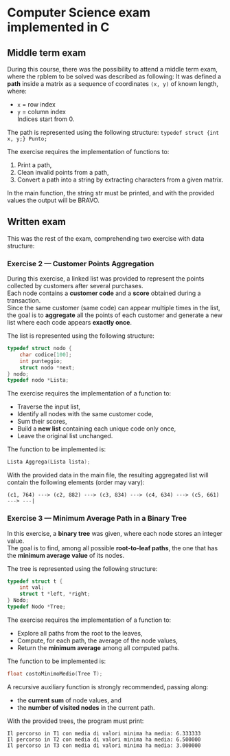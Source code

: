 # Computer Science exam implemented in C

## Middle term exam 
During this course, there was the possibility to attend a middle term exam, where the rpblem to be solved was described as following:
It was defined a **path** inside a matrix as a sequence of coordinates `(x, y)` of known length,  
where:
- `x` = row index  
- `y` = column index  
Indices start from 0.  

The path is represented using the following structure:
`typedef struct {int x, y;} Punto;`

The exercise requires the implementation of functions to:
1. Print a path,
2. Clean invalid points from a path,
3. Convert a path into a string by extracting characters from a given matrix.

In the main function, the string str must be printed, and with the provided values the output will be BRAVO.


## Written exam 
This was the rest of the exam, comprehending two exercise with data structure:

### Exercise 2 — Customer Points Aggregation

During this exercise, a linked list was provided to represent the points collected by customers after several purchases.  
Each node contains a **customer code** and a **score** obtained during a transaction.  
Since the same customer (same code) can appear multiple times in the list, the goal is to **aggregate** all the points of each customer and generate a new list where each code appears **exactly once**.

The list is represented using the following structure:
```c
typedef struct nodo {
    char codice[100];
    int punteggio;
    struct nodo *next;
} nodo;
typedef nodo *Lista;
```

The exercise requires the implementation of a function to:

- Traverse the input list,
- Identify all nodes with the same customer code,
- Sum their scores,
- Build a **new list** containing each unique code only once,
- Leave the original list unchanged.

The function to be implemented is:
```c
Lista Aggrega(Lista lista);
```

With the provided data in the main file, the resulting aggregated list will contain the following elements (order may vary):

```
(c1, 764) ---> (c2, 882) ---> (c3, 834) ---> (c4, 634) ---> (c5, 661) ---> ---|
```



### Exercise 3 — Minimum Average Path in a Binary Tree

In this exercise, a **binary tree** was given, where each node stores an integer value.  
The goal is to find, among all possible **root-to-leaf paths**, the one that has the **minimum average value** of its nodes.

The tree is represented using the following structure:
```c
typedef struct t {
    int val;
    struct t *left, *right;
} Nodo;
typedef Nodo *Tree;
```

The exercise requires the implementation of a function to:

- Explore all paths from the root to the leaves,
- Compute, for each path, the average of the node values,
- Return the **minimum average** among all computed paths.

The function to be implemented is:
```c
float costoMinimoMedio(Tree T);
```

A recursive auxiliary function is strongly recommended, passing along:
- the **current sum** of node values, and
- the **number of visited nodes** in the current path.

With the provided trees, the program must print:

```
Il percorso in T1 con media di valori minima ha media: 6.333333
Il percorso in T2 con media di valori minima ha media: 6.500000
Il percorso in T3 con media di valori minima ha media: 3.000000
```
